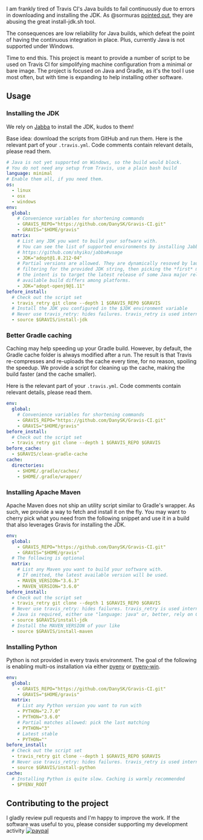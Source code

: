 I am frankly tired of Travis CI's Java builds to fail continuously due to errors in downloading and installing the JDK.
As @sormuras [pointed out](https://travis-ci.community/t/install-jdk-sh-failing-for-openjdk9-and-10/3998/19), they are abusing the great install-jdk.sh tool.

The consequences are low reliability for Java builds, which defeat the point of having the continuous integration in place. Plus, currently Java is not supported under Windows.

Time to end this.
This project is meant to provide a number of script to be used on Travis CI for simpolifying machine configuration from a minimal or bare image.
The project is focused on Java and Gradle, as it's the tool I use most often,
but with time is expanding to help installing other software.

## Usage

### Installing the JDK

We rely on [Jabba](https://github.com/shyiko/jabba) to install the JDK, kudos to them!

Base idea: download the scripts from GitHub and run them.
Here is the relevant part of your `.travis.yml`.
Code comments contain relevant details, please read them.

```yaml
# Java is not yet supported on Windows, so the build would block.
# You do not need any setup from Travis, use a plain bash build
language: minimal
# Enable them all, if you need them.
os:
  - linux
  - osx
  - windows
env:
  global:
    # Convenience variables for shortening commands
    - GRAVIS_REPO="https://github.com/DanySK/Gravis-CI.git"
    - GRAVIS="$HOME/gravis"
  matrix:
    # List any JDK you want to build your software with.
    # You can see the list of supported environments by installing Jabba and using ls-remote:
    # https://github.com/shyiko/jabba#usage
    - JDK="adopt@1.8.212-04"
    # Partial versions are allowed. They are dynamically resoved by launching jabba ls-remote,
    # filtering for the provided JDK string, then picking the *first* match. This is useful if
    # the intent is to target the latest release of some Java major release, or if the latest
    # available build differs among platforms.
    - JDK="adopt-openj9@1.11"
before_install:
  # Check out the script set
  - travis_retry git clone --depth 1 $GRAVIS_REPO $GRAVIS
  # Install the JDK you configured in the $JDK environment variable
  # Never use travis_retry: hides failures. travis_retry is used internally where possible.
  - source $GRAVIS/install-jdk
```

### Better Gradle caching

Caching may help speeding up your Gradle build.
However, by default, the Gradle cache folder is always modified after a run.
The result is that Travis re-compresses and re-uploads the cache every time,
for no reason, spoiling the speedup.
We provide a script for cleaning up the cache,
making the build faster (and the cache smaller).

Here is the relevant part of your `.travis.yml`.
Code comments contain relevant details, please read them.

``` yaml
env:
  global:
    # Convenience variables for shortening commands
    - GRAVIS_REPO="https://github.com/DanySK/Gravis-CI.git"
    - GRAVIS="$HOME/gravis"
before_install:
  # Check out the script set
  - travis_retry git clone --depth 1 $GRAVIS_REPO $GRAVIS
before_cache:
  - $GRAVIS/clean-gradle-cache
cache:
  directories:
    - $HOME/.gradle/caches/
    - $HOME/.gradle/wrapper/
```

### Installing Apache Maven

Apache Maven does not ship an utility script similar to Gradle's wrapper.
As such, we provide a way to fetch and install it on the fly.
You may want to cherry pick what you need from the following snippet and use it in a build that also leverages Gravis for installing the JDK.

```yaml
env:
  global:
    - GRAVIS_REPO="https://github.com/DanySK/Gravis-CI.git"
    - GRAVIS="$HOME/gravis"
  # The following is optional
  matrix:
    # List any Maven you want to build your software with.
    # If omitted, the latest available version will be used.
    - MAVEN_VERSION="3.6.3"
    - MAVEN_VERSION="3.6.0"
before_install:
  # Check out the script set
  - travis_retry git clone --depth 1 $GRAVIS_REPO $GRAVIS
  # Never use travis_retry: hides failures. travis_retry is used internally where possible.
  # Java is required, either use "language: java" or, better, rely on Gravis
  - source $GRAVIS/install-jdk
  # Install the MAVEN_VERSION of your like
  - source $GRAVIS/install-maven
```

### Installing Python

Python is not provided in every travis environment.
The goal of the following is enabling multi-os installation via either [pyenv](https://github.com/pyenv/pyenv) or [pyenv-win](https://github.com/pyenv-win/pyenv-win).

```yaml
env:
  global:
    - GRAVIS_REPO="https://github.com/DanySK/Gravis-CI.git"
    - GRAVIS="$HOME/gravis"
  matrix:
    # List any Python version you want to run with
    - PYTHON="2.7.0"
    - PYTHON="3.6.0"
    # Partial matches allowed: pick the last matching
    - PYTHON="3"
    # Latest stable
    - PYTHON=""
before_install:
  # Check out the script set
  - travis_retry git clone --depth 1 $GRAVIS_REPO $GRAVIS
  # Never use travis_retry: hides failures. travis_retry is used internally where possible.
  - source $GRAVIS/install-python
cache:
  # Installing Python is quite slow. Caching is warmly recommended
  - $PYENV_ROOT
```

## Contributing to the project

I gladly review pull requests and I'm happy to improve the work.
If the software was useful to you, please consider supporting my development activity
[![paypal](https://www.paypalobjects.com/en_US/i/btn/btn_donate_SM.gif)](https://www.paypal.com/cgi-bin/webscr?cmd=_donations&business=5P4DSZE5DV4H2&currency_code=EUR)

